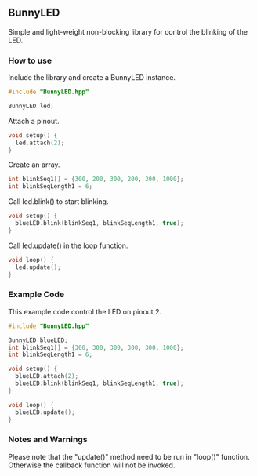 ## BunnyLED
Simple and light-weight non-blocking library for control the blinking of the LED.
### How to use
Include the library and create a BunnyLED instance.
```c++
#include "BunnyLED.hpp"

BunnyLED led;
```
Attach a pinout.
```c++
void setup() {
  led.attach(2);
}
```
Create an array.
```c++
int blinkSeq1[] = {300, 200, 300, 200, 300, 1000};
int blinkSeqLength1 = 6;
```
Call led.blink() to start blinking.
```c++
void setup() {
  blueLED.blink(blinkSeq1, blinkSeqLength1, true);
}
```
Call led.update() in the loop function.
```c++
void loop() {
  led.update();
}
```

### Example Code
This example code control the LED on pinout 2.
```c++
#include "BunnyLED.hpp"

BunnyLED blueLED;
int blinkSeq1[] = {300, 300, 300, 300, 300, 1000};
int blinkSeqLength1 = 6;

void setup() {
  blueLED.attach(2);
  blueLED.blink(blinkSeq1, blinkSeqLength1, true);
}

void loop() {
  blueLED.update();
}
```

### Notes and Warnings
Please note that the "update()" method need to be run in "loop()" function. Otherwise the callback function will not be invoked.
